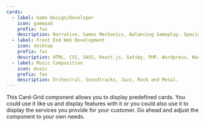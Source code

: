 ```yaml
---
cards:
  - label: Game Design/Developer
    icon: gamepad
    prefix: fas
    description: Narrative, Games Mechanics, Balancing Gameplay. Specialises in casual, Action and Role Playing Game (RPG). C# with Unity3D & Unrealscript with Unreal Development Kit (UDK).
  - label: Front End Web Development
    icon: desktop
    prefix: fas
    description: HTML, CSS, SASS, React.js, Gatsby, PHP, Wordpress, Node.js, Express.js, Webpack.
  - label: Music Composition
    icon: music
    prefix: fas
    description: Orchestral, Soundtracks, Jazz, Rock and Metal.
---
```


This Card-Grid component allows you to display predefined cards. You could use it like us and display features with it or you could also use it to display the services you provide for your customer. Go ahead and adjust the component to your own needs.

